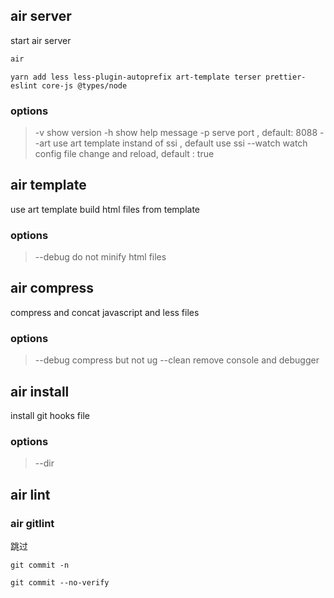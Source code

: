 ## air server

start air server

```bash
air
```

```
yarn add less less-plugin-autoprefix art-template terser prettier-eslint core-js @types/node
```

### options

> -v show version
> -h show help message
> -p serve port , default: 8088
> --art use art template instand of ssi , default use ssi
> --watch watch config file change and reload, default : true

## air template

use art template build html files from template

### options

> --debug do not minify html files


## air compress 

compress and concat javascript and less files

### options

> --debug  compress but not ug
> --clean  remove console and debugger

## air install

install git hooks file

### options 

> --dir
> 

## air lint


### air gitlint





跳过

`git commit -n`

`git commit --no-verify`
